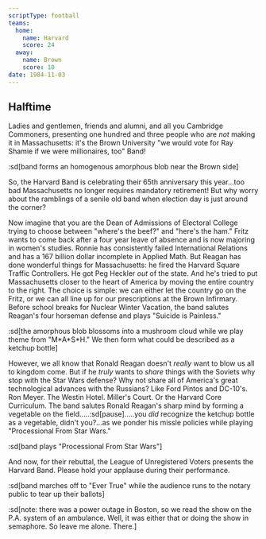 ```yaml
---
scriptType: football
teams:
  home:
    name: Harvard
    score: 24
  away:
    name: Brown
    score: 10
date: 1984-11-03
---
```


## Halftime

Ladies and gentlemen, friends and alumni, and all you Cambridge Commoners, presenting one hundred and three people who are _not_ making it in Massachusetts: it's the Brown University "we would vote for Ray Shamie if we were millionaires, too" Band!

:sd[band forms an homogenous amorphous blob near the Brown side]

So, the Harvard Band is celebrating their 65th anniversary this year...too bad Massachusetts no longer requires mandatory retirement! But why worry about the ramblings of a senile old band when election day is just around the corner?

Now imagine that you are the Dean of Admissions of Electoral College trying to choose between "where's the beef?" and "here's the ham." Fritz wants to come back after a four year leave of absence and is now majoring in women's studies. Ronnie has consistently failed International Relations and has a 167 billion dollar incomplete in Applied Math. But Reagan has done wonderful things for Massachusetts: he fired the Harvard Square Traffic Controllers. He got Peg Heckler _out_ of the state. And he's tried to put Massachusetts closer to the heart of America by moving the entire country to the right. The choice is simple: we can either let the country go on the Fritz, or we can all line up for our prescriptions at the Brown Infirmary. Before school breaks for Nuclear Winter Vacation, the band salutes Reagan's four horseman defense and plays "Suicide is Painless."

:sd[the amorphous blob blossoms into a mushroom cloud while we play theme from "M\*A\*S\*H." We then form what could be described as a ketchup bottle]

However, we all know that Ronald Reagan doesn't _really_ want to blow us all to kingdom come. But if he _truly_ wants to _share_ things with the Soviets why stop with the Star Wars defense? Why not share all of America's great technological advances with the Russians? Like Ford Pintos and DC-10's. Ron Meyer. The Westin Hotel. Miller's Court. Or the Harvard Core Curriculum. The band salutes Ronald Reagan's sharp mind by forming a vegetable on the field.....:sd[pause].....you _did_ recognize the ketchup bottle as a vegetable, didn't you?...as we ponder his missle policies while playing "Processional From Star Wars."

:sd[band plays "Processional From Star Wars"]

And now, for their rebuttal, the League of Unregistered Voters presents the Harvard Band. Please hold your applause during their performance.

:sd[band marches off to "Ever True" while the audience runs to the notary public to tear up their ballots]

:sd[note: there was a power outage in Boston, so we read the show on the P.A. system of an ambulance. Well, it was either that or doing the show in semaphore. So leave me alone. There.]
